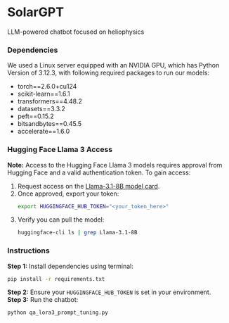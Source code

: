 # SolarGPT

LLM-powered chatbot focused on heliophysics

### Dependencies

We used a Linux server equipped with an NVIDIA GPU, which has Python Version of 3.12.3, with following required packages to run our models:

- torch==2.6.0+cu124
- scikit-learn==1.6.1
- transformers==4.48.2
- datasets==3.3.2
- peft==0.15.2
- bitsandbytes==0.45.5
- accelerate==1.6.0

### Hugging Face Llama 3 Access

**Note:** Access to the Hugging Face Llama 3 models requires approval from Hugging Face and a valid authentication token. To gain access:

1. Request access on the [Llama-3.1-8B model card](https://huggingface.co/meta-llama/Llama-3.1-8B).
2. Once approved, export your token:
   ```bash
   export HUGGINGFACE_HUB_TOKEN="<your_token_here>"
   ```
3. Verify you can pull the model:
   ```bash
   huggingface-cli ls | grep Llama-3.1-8B
   ```

### Instructions

**Step 1:** Install dependencies using terminal:

```bash
pip install -r requirements.txt
```

**Step 2:** Ensure your `HUGGINGFACE_HUB_TOKEN` is set in your environment.\
**Step 3:** Run the chatbot:

```bash
python qa_lora3_prompt_tuning.py
```

